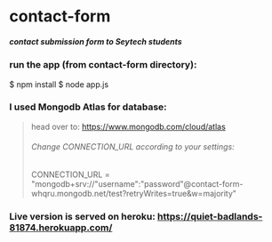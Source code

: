 # contact-form
##### contact submission form to Seytech students

### run the app (from contact-form directory): 
 $ npm install
 $ node app.js 

### I used Mongodb Atlas for database:
> head over to: https://www.mongodb.com/cloud/atlas
> ###### Change CONNECTION_URL according to your settings:
> CONNECTION_URL = "mongodb+srv://"username":"password"@contact-form-whqru.mongodb.net/test?retryWrites=true&w=majority"

### Live version is served on heroku: https://quiet-badlands-81874.herokuapp.com/


